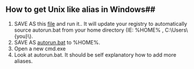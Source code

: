 ## How to get Unix like alias in Windows##
1. SAVE AS this [file](https://raw.github.com/alapolloni/todo.txt-py/master/Notes/autorun_registryupdate.reg) and run it..  It will update your registry to automatically source autorun.bat from your home directory (IE: %HOME% , C:\Users\\{you}\\).
2. SAVE AS [autorun.bat](https://raw.github.com/alapolloni/todo.txt-py/master/Notes/autorun.bat) to %HOME%.
3. Open a new cmd.exe
4. Look at autorun.bat.  It should be self explanatory how to add more aliases.

